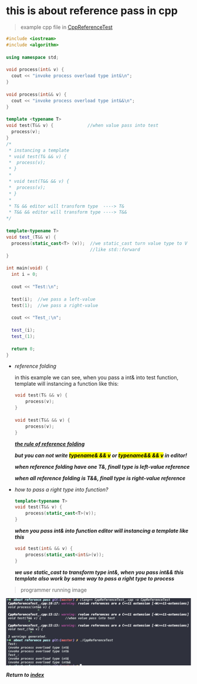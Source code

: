 # this is about reference pass in cpp

> example cpp file in [CppReferenceTest](./CppReferenceTest_.cpp)

```c++
#include <iostream>
#include <algorithm>

using namespace std;

void process(int& v) {
  cout << "invoke process overload type int&\n";
}

void process(int&& v) {
  cout << "invoke process overload type int&&\n";
}

template <typename T>
void test(T&& v) {             //when value pass into test 
  process(v);                  
}
/*
 * instancing a template
 * void test(T& && v) {
 *  process(v);
 * }
 *
 * void test(T&& && v) {
 *  process(v);
 * }
 *
 * T& && editor will transform type  ----> T&
 * T&& && editor will transform type ----> T&&
*/

template<typename T>
void test_(T&& v) {
  process(static_cast<T> (v));  //we static_cast turn value type to V
                                //like std::forward
}

int main(void) {
  int i = 0;
  
  cout << "Test:\n";

  test(i);  //we pass a left-value
  test(1);  //we pass a right-value

  cout << "Test_:\n";

  test_(i);
  test_(1);

  return 0;
}
```

- *reference folding*
    
    in this example we can see, when you pass a int& into test function, template will instancing a function like this:

    ```c++
    void test(T& && v) {
        process(v);
    }

    void test(T&& && v) {
        process(v);
    }
    ```

    *__<u>the rule of reference folding</u>__*

    *__but you can not write <mark>typename& && v</mark> or <mark>typename&& && v</mark> in editor!__*

    *__when reference folding have one T&, finall type is left-value reference__*
    
    *__when all reference folding is T&&, finall type is right-value reference__*

- *how to pass a right type into function?*

    ```c++
    template<typename T> 
    void test(T&& v) {
        process(static_cast<T>(v));
    }
    ```

    *__when you pass int& into function editor will instancing a template like this__*

    ```c++
    void test(int& && v) {
        process(static_cast<int&>(v));
    }
    ```

    *__we use static_cast to transform type int&, when you pass int&& this template also work by same way to pass a right type to process__*


> programmer running image

![Alt text](image.png)

*__Return to [index](../../../index.md)__*